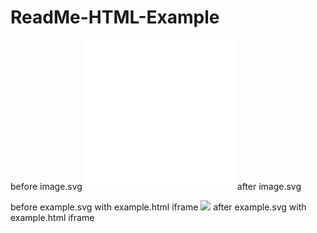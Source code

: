 # ReadMe-HTML-Example

before image.svg
![](./image.svg)
after image.svg

before example.svg with example.html iframe
![](./example.svg)
after example.svg with example.html iframe
